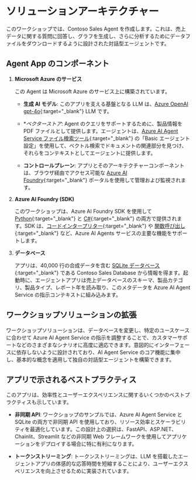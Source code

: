 # ソリューションアーキテクチャー

このワークショップでは、Contoso Sales Agent を作成します。これは、売上データに関する質問に回答し、グラフを生成し、さらに分析するためにデータファイルをダウンロードするように設計された対話型エージェントです。

## Agent App のコンポーネント

1.  **Microsoft Azure のサービス**

    この Agent は Microsoft Azure のサービス上に構築されています。

    * **生成 AI モデル**: このアプリを支える基盤となる LLM は、[Azure OpenAI gpt-4o](https://learn.microsoft.com/azure/ai-services/openai/concepts/models?tabs=global-standard%2Cstandard-chat-completions#gpt-4o-and-gpt-4-turbo){:target="_blank"} LLM です。

    * **ベクターストア*: Agent のクエリをサポートするために、製品情報を PDF ファイルとして提供します。エージェントは、[Azure AI Agent Service ファイル検索ツール](https://learn.microsoft.com/azure/ai-services/agents/how-to/tools/file-search?tabs=python&pivots=overview){:target="_blank"} の「Basic エージェント設定」を使用して、ベクトル検索でドキュメントの関連部分を見つけ、それらをコンテキストとしてエージェントに提供します。

    * **コントロールプレーン**: アプリとそのアーキテクチャーコンポーネントは、ブラウザ経由でアクセス可能な [Azure AI Foundry](https://ai.azure.com){:target="_blank"} ポータルを使用して管理および監視されます。

2.  **Azure AI Foundry (SDK)**

    このワークショップは、Azure AI Foundry SDK を使用して [Python](https://learn.microsoft.com/python/api/overview/azure/ai-projects-readme?view=azure-python-preview&context=%2Fazure%2Fai-services%2Fagents%2Fcontext%2Fcontext){:target="_blank"} と [C#](https://learn.microsoft.com/en-us/dotnet/api/overview/azure/ai.projects-readme?view=azure-dotnet-preview&viewFallbackFrom=azure-python-preview){:target="_blank"} の両方で提供されます。SDK は、[コードインタープリター](https://learn.microsoft.com/azure/ai-services/agents/how-to/tools/code-interpreter?view=azure-python-preview&tabs=python&pivots=overview){:target="_blank"} や [関数呼び出し](https://learn.microsoft.com/azure/ai-services/agents/how-to/tools/function-calling?view=azure-python-preview&tabs=python&pivots=overview){:target="_blank"} など、Azure AI Agents サービスの主要な機能をサポートします。

3.  **データベース**

    アプリは、40,000 行の合成データを含む [SQLite データベース](https://www.sqlite.org/){:target="_blank"} である Contoso Sales Database から情報を得ます。起動時に、エージェントアプリは売上データベースのスキーマ、製品カテゴリ、製品タイプ、レポート年を読み取り、このメタデータを Azure AI Agent Service の指示コンテキストに組み込みます。

## ワークショップソリューションの拡張

ワークショップソリューションは、データベースを変更し、特定のユースケースに合わせて Azure AI Agent Service の指示を調整することで、カスタマーサポートなどのさまざまなシナリオに高度に適応できます。意図的にインターフェースに依存しないように設計されており、AI Agent Service のコア機能に集中し、基本的な概念を適用して独自の対話型エージェントを構築できます。

## アプリで示されるベストプラクティス

このアプリは、効率性とユーザーエクスペリエンスに関するいくつかのベストプラクティスも示しています。

* **非同期 API**:
    ワークショップのサンプルでは、Azure AI Agent Service と SQLite の両方で非同期 API を使用しており、リソース効率とスケーラビリティを最適化しています。この設計上の選択は、FastAPI、ASP.NET、Chainlit、Streamlit などの非同期 Web フレームワークを使用してアプリケーションをデプロイする場合に特に有利になります。

* **トークンストリーミング**:
    トークンストリーミングは、LLM を搭載したエージェントアプリの体感的な応答時間を短縮することにより、ユーザーエクスペリエンスを向上させるために実装されています。